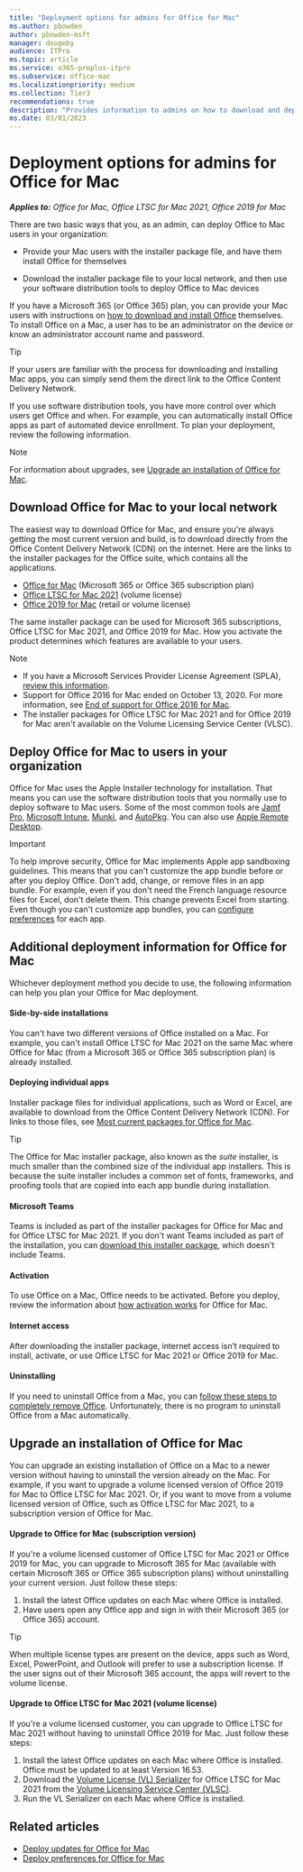 ```yaml
---
title: "Deployment options for admins for Office for Mac"
ms.author: pbowden
author: pbowden-msft
manager: dougeby
audience: ITPro
ms.topic: article
ms.service: o365-proplus-itpro
ms.subservice: office-mac
ms.localizationpriority: medium
ms.collection: Tier3
recommendations: true
description: "Provides information to admins on how to download and deploy Office for Mac to users in their organization"
ms.date: 03/01/2023
---
```


# Deployment options for admins for Office for Mac

***Applies to:*** *Office for Mac, Office LTSC for Mac 2021, Office 2019 for Mac*

There are two basic ways that you, as an admin, can deploy Office to Mac users in your organization:
  
- Provide your Mac users with the installer package file, and have them install Office for themselves

- Download the installer package file to your local network, and then use your software distribution tools to deploy Office to Mac devices

If you have a Microsoft 365 (or Office 365) plan, you can provide your Mac users with instructions on [how to download and install Office](https://support.microsoft.com/office/4414eaaf-0478-48be-9c42-23adc4716658?#InstallSteps=Install_on_a_Mac) themselves. To install Office on a Mac, a user has to be an administrator on the device or know an administrator account name and password.

> [!TIP] 
> If your users are familiar with the process for downloading and installing Mac apps, you can simply send them the direct link to the Office Content Delivery Network.
  
If you use software distribution tools, you have more control over which users get Office and when. For example, you can automatically install Office apps as part of automated device enrollment. To plan your deployment, review the following information.

> [!NOTE]
> For information about upgrades, see [Upgrade an installation of Office for Mac](#upgrade-an-installation-of-office-for-mac).
  
## Download Office for Mac to your local network

The easiest way to download Office for Mac, and ensure you're always getting the most current version and build, is to download directly from the Office Content Delivery Network (CDN) on the internet. Here are the links to the installer packages for the Office suite, which contains all the applications.

- [Office for Mac](https://go.microsoft.com/fwlink/p/?linkid=2009112) (Microsoft 365 or Office 365 subscription plan)
- [Office LTSC for Mac 2021](https://go.microsoft.com/fwlink/p/?linkid=2009112) (volume license)
- [Office 2019 for Mac](https://go.microsoft.com/fwlink/p/?linkid=525133) (retail or volume license)

The same installer package can be used for Microsoft 365 subscriptions, Office LTSC for Mac 2021, and Office 2019 for Mac. How you activate the product determines which features are available to your users.

> [!NOTE]
> - If you have a Microsoft Services Provider License Agreement (SPLA), [review this information](../ltsc2021/spla.md).
> - Support for Office 2016 for Mac ended on October 13, 2020. For more information, see [End of support for Office 2016 for Mac](https://support.microsoft.com/office/e944a907-bbc8-4be5-918d-a514068d0056).
> - The installer packages for Office LTSC for Mac 2021 and for Office 2019 for Mac aren't available on the Volume Licensing Service Center (VLSC).

## Deploy Office for Mac to users in your organization

Office for Mac uses the Apple Installer technology for installation. That means you can use the software distribution tools that you normally use to deploy software to Mac users. Some of the most common tools are [Jamf Pro](https://www.jamf.com/products/jamf-pro/), [Microsoft Intune](/mem/intune/), [Munki](https://www.munki.org/), and [AutoPkg](https://github.com/autopkg/autopkg). You can also use [Apple Remote Desktop](https://www.apple.com/remotedesktop/).
  
> [!IMPORTANT]
> To help improve security, Office for Mac implements Apple app sandboxing guidelines. This means that you can't customize the app bundle before or after you deploy Office. Don't add, change, or remove files in an app bundle. For example, even if you don't need the French language resource files for Excel, don't delete them. This change prevents Excel from starting. Even though you can't customize app bundles, you can [configure preferences](deploy-preferences-for-office-for-mac.md) for each app.
  
## Additional deployment information for Office for Mac

Whichever deployment method you decide to use, the following information can help you plan your Office for Mac deployment.
  
#### Side-by-side installations

You can't have two different versions of Office installed on a Mac. For example, you can't install Office LTSC for Mac 2021 on the same Mac where Office for Mac (from a Microsoft 365 or Office 365 subscription plan) is already installed.

#### Deploying individual apps

Installer package files for individual applications, such as Word or Excel, are available to download from the Office Content Delivery Network (CDN). For links to those files, see [Most current packages for Office for Mac](/officeupdates/update-history-office-for-mac#most-current-packages-for-office-for-mac).

> [!TIP]
> The Office for Mac installer package, also known as the *suite* installer, is much smaller than the combined size of the individual app installers.
> This is because the suite installer includes a common set of fonts, frameworks, and proofing tools that are copied into each app bundle during installation. 

#### Microsoft Teams

Teams is included as part of the installer packages for Office for Mac and for Office LTSC for Mac 2021. If you don't want Teams included as part of the installation, you can [download this installer package](https://go.microsoft.com/fwlink/p/?linkid=525133), which doesn't include Teams.

#### Activation

To use Office on a Mac, Office needs to be activated. Before you deploy, review the information about [how activation works](overview-of-activation-for-office-for-mac.md) for Office for Mac.

#### Internet access

After downloading the installer package, internet access isn’t required to install, activate, or use Office LTSC for Mac 2021 or Office 2019 for Mac.  

#### Uninstalling

If you need to uninstall Office from a Mac, you can [follow these steps to completely remove Office](https://support.microsoft.com/office/ec3aa66e-6a76-451f-9d35-cba2e14e94c0). Unfortunately, there is no program to uninstall Office from a Mac automatically.

## Upgrade an installation of Office for Mac

You can upgrade an existing installation of Office on a Mac to a newer version without having to uninstall the version already on the Mac. For example, if you want to upgrade a volume licensed version of Office 2019 for Mac to Office LTSC for Mac 2021. Or, if you want to move from a volume licensed version of Office, such as Office LTSC for Mac 2021, to a subscription version of Office for Mac.

#### Upgrade to Office for Mac (subscription version)

If you're a volume licensed customer of Office LTSC for Mac 2021 or Office 2019 for Mac, you can upgrade to Microsoft 365 for Mac (available with certain Microsoft 365 or Office 365 subscription plans) without uninstalling your current version. Just follow these steps:

1. Install the latest Office updates on each Mac where Office is installed.
2. Have users open any Office app and sign in with their Microsoft 365 (or Office 365) account.

> [!TIP]
> When multiple license types are present on the device, apps such as Word, Excel, PowerPoint, and Outlook will prefer to use a subscription license.
> If the user signs out of their Microsoft 365 account, the apps will revert to the volume license.

#### Upgrade to Office LTSC for Mac 2021 (volume license)

If you're a volume licensed customer, you can upgrade to Office LTSC for Mac 2021 without having to uninstall Office 2019 for Mac. Just follow these steps:

1. Install the latest Office updates on each Mac where Office is installed. Office must be updated to at least Version 16.53.
2. Download the [Volume License (VL) Serializer](volume-license-serializer.md) for Office LTSC for Mac 2021 from the [Volume Licensing Service Center (VLSC)](https://www.microsoft.com/licensing/servicecenter/default.aspx).
3. Run the VL Serializer on each Mac where Office is installed.

## Related articles

- [Deploy updates for Office for Mac](deploy-updates-for-office-for-mac.md)
- [Deploy preferences for Office for Mac](deploy-preferences-for-office-for-mac.md)
